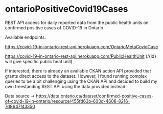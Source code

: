 # ontarioPositiveCovid19Cases
REST API access for daily reported data from the public health units on confirmed positive cases of COVID-19 in Ontario 

Available endpoints: 

https://covid-19-in-ontario-rest-api.herokuapp.com/OntarioMetaCovidCase

https://covid-19-in-ontario-rest-api.herokuapp.com/PublicHealthUnit (/{id} will give specific public heat unit)




If interested, there is already an available CKAN action API provided that grants direct access to the dataset. However, I found running complex queries to be a bit challenging using the CKAN API and decided to build my own freestanding REST API using the data provided instead. 

Data source -> https://data.ontario.ca/dataset/confirmed-positive-cases-of-covid-19-in-ontario/resource/455fd63b-603d-4608-8216-7d8647f43350
